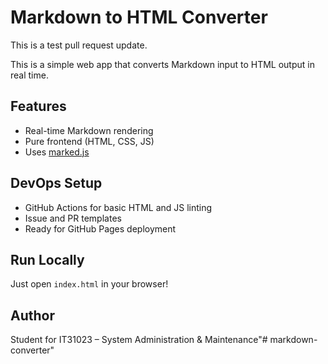 # Markdown to HTML Converter

This is a test pull request update.

This is a simple web app that converts Markdown input to HTML output in real time.

## Features
- Real-time Markdown rendering
- Pure frontend (HTML, CSS, JS)
- Uses [marked.js](https://github.com/markedjs/marked)

## DevOps Setup
- GitHub Actions for basic HTML and JS linting
- Issue and PR templates
- Ready for GitHub Pages deployment

## Run Locally
Just open `index.html` in your browser!

## Author
Student for IT31023 – System Administration & Maintenance"# markdown-converter" 
